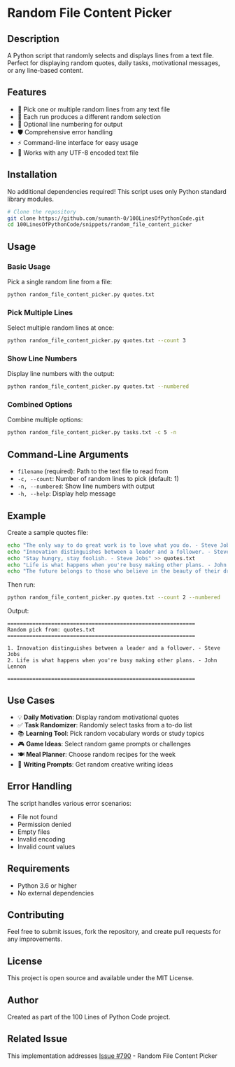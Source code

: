 # Random File Content Picker

## Description

A Python script that randomly selects and displays lines from a text file. Perfect for displaying random quotes, daily tasks, motivational messages, or any line-based content.

## Features

- 📝 Pick one or multiple random lines from any text file
- 🎲 Each run produces a different random selection
- 🔢 Optional line numbering for output
- 🛡️ Comprehensive error handling
- ⚡ Command-line interface for easy usage
- 📁 Works with any UTF-8 encoded text file

## Installation

No additional dependencies required! This script uses only Python standard library modules.

```bash
# Clone the repository
git clone https://github.com/sumanth-0/100LinesOfPythonCode.git
cd 100LinesOfPythonCode/snippets/random_file_content_picker
```

## Usage

### Basic Usage

Pick a single random line from a file:

```bash
python random_file_content_picker.py quotes.txt
```

### Pick Multiple Lines

Select multiple random lines at once:

```bash
python random_file_content_picker.py quotes.txt --count 3
```

### Show Line Numbers

Display line numbers with the output:

```bash
python random_file_content_picker.py quotes.txt --numbered
```

### Combined Options

Combine multiple options:

```bash
python random_file_content_picker.py tasks.txt -c 5 -n
```

## Command-Line Arguments

- `filename` (required): Path to the text file to read from
- `-c, --count`: Number of random lines to pick (default: 1)
- `-n, --numbered`: Show line numbers with output
- `-h, --help`: Display help message

## Example

Create a sample quotes file:

```bash
echo "The only way to do great work is to love what you do. - Steve Jobs" >> quotes.txt
echo "Innovation distinguishes between a leader and a follower. - Steve Jobs" >> quotes.txt
echo "Stay hungry, stay foolish. - Steve Jobs" >> quotes.txt
echo "Life is what happens when you're busy making other plans. - John Lennon" >> quotes.txt
echo "The future belongs to those who believe in the beauty of their dreams. - Eleanor Roosevelt" >> quotes.txt
```

Then run:

```bash
python random_file_content_picker.py quotes.txt --count 2 --numbered
```

Output:
```
============================================================
Random pick from: quotes.txt
============================================================

1. Innovation distinguishes between a leader and a follower. - Steve Jobs
2. Life is what happens when you're busy making other plans. - John Lennon

============================================================
```

## Use Cases

- 💡 **Daily Motivation**: Display random motivational quotes
- ✅ **Task Randomizer**: Randomly select tasks from a to-do list
- 📚 **Learning Tool**: Pick random vocabulary words or study topics
- 🎮 **Game Ideas**: Select random game prompts or challenges
- 🍽️ **Meal Planner**: Choose random recipes for the week
- 💭 **Writing Prompts**: Get random creative writing ideas

## Error Handling

The script handles various error scenarios:

- File not found
- Permission denied
- Empty files
- Invalid encoding
- Invalid count values

## Requirements

- Python 3.6 or higher
- No external dependencies

## Contributing

Feel free to submit issues, fork the repository, and create pull requests for any improvements.

## License

This project is open source and available under the MIT License.

## Author

Created as part of the 100 Lines of Python Code project.

## Related Issue

This implementation addresses [Issue #790](https://github.com/sumanth-0/100LinesOfPythonCode/issues/790) - Random File Content Picker
